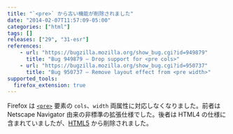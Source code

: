 ```yaml
---
title: "`<pre>` から古い機能が削除されました"
date: "2014-02-07T11:57:09-05:00"
categories: ["html"]
tags: []
releases: ["29", "31-esr"]
references:
    - url: "https://bugzilla.mozilla.org/show_bug.cgi?id=949879"
      title: "Bug 949879 – Drop support for <pre cols>"
    - url: "https://bugzilla.mozilla.org/show_bug.cgi?id=950737"
      title: "Bug 950737 – Remove layout effect from <pre width>"
supported_tools:
  firefox_extension: true
---
```

Firefox は [`<pre>`](https://developer.mozilla.org/docs/Web/HTML/Element/pre) 要素の `cols`、`width` 両属性に対応しなくなりました。前者は Netscape Navigator 由来の非標準の拡張仕様でした。後者は HTML4 の仕様に含まれていましたが、[HTML5](https://developer.mozilla.org/docs/Web/Guide/HTML/HTML5) から削除されました。

